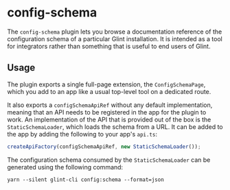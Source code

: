 # config-schema

The `config-schema` plugin lets you browse a documentation reference of the configuration schema of a particular Glint installation. It is intended as a tool for integrators rather than something that is useful to end users of Glint.

## Usage

The plugin exports a single full-page extension, the `ConfigSchemaPage`, which you add to an app like a usual top-level tool on a dedicated route.

It also exports a `configSchemaApiRef` without any default implementation, meaning that an API needs to be registered in the app for the plugin to work. An implementation of the API that is provided out of the box is the `StaticSchemaLoader`, which loads the schema from a URL. It can be added to the app by adding the following to your app's `api.ts`:

```ts
createApiFactory(configSchemaApiRef, new StaticSchemaLoader());
```

The configuration schema consumed by the `StaticSchemaLoader` can be generated using the following command:

```shell
yarn --silent glint-cli config:schema --format=json
```

